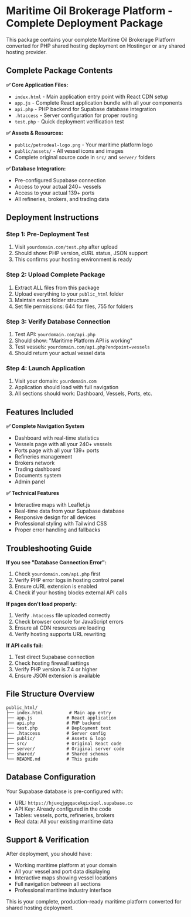 # Maritime Oil Brokerage Platform - Complete Deployment Package

This package contains your complete Maritime Oil Brokerage Platform converted for PHP shared hosting deployment on Hostinger or any shared hosting provider.

## Complete Package Contents

**✅ Core Application Files:**
- `index.html` - Main application entry point with React CDN setup
- `app.js` - Complete React application bundle with all your components
- `api.php` - PHP backend for Supabase database integration
- `.htaccess` - Server configuration for proper routing
- `test.php` - Quick deployment verification test

**✅ Assets & Resources:**
- `public/petrodeal-logo.png` - Your maritime platform logo
- `public/assets/` - All vessel icons and images
- Complete original source code in `src/` and `server/` folders

**✅ Database Integration:**
- Pre-configured Supabase connection
- Access to your actual 240+ vessels
- Access to your actual 139+ ports
- All refineries, brokers, and trading data

## Deployment Instructions

### Step 1: Pre-Deployment Test
1. Visit `yourdomain.com/test.php` after upload
2. Should show: PHP version, cURL status, JSON support
3. This confirms your hosting environment is ready

### Step 2: Upload Complete Package
1. Extract ALL files from this package
2. Upload everything to your `public_html` folder
3. Maintain exact folder structure
4. Set file permissions: 644 for files, 755 for folders

### Step 3: Verify Database Connection
1. Test API: `yourdomain.com/api.php`
2. Should show: "Maritime Platform API is working"
3. Test vessels: `yourdomain.com/api.php?endpoint=vessels`
4. Should return your actual vessel data

### Step 4: Launch Application
1. Visit your domain: `yourdomain.com`
2. Application should load with full navigation
3. All sections should work: Dashboard, Vessels, Ports, etc.

## Features Included

**✅ Complete Navigation System**
- Dashboard with real-time statistics
- Vessels page with all your 240+ vessels
- Ports page with all your 139+ ports
- Refineries management
- Brokers network
- Trading dashboard
- Documents system
- Admin panel

**✅ Technical Features**
- Interactive maps with Leaflet.js
- Real-time data from your Supabase database
- Responsive design for all devices
- Professional styling with Tailwind CSS
- Proper error handling and fallbacks

## Troubleshooting Guide

**If you see "Database Connection Error":**
1. Check `yourdomain.com/api.php` first
2. Verify PHP error logs in hosting control panel
3. Ensure cURL extension is enabled
4. Check if your hosting blocks external API calls

**If pages don't load properly:**
1. Verify `.htaccess` file uploaded correctly
2. Check browser console for JavaScript errors
3. Ensure all CDN resources are loading
4. Verify hosting supports URL rewriting

**If API calls fail:**
1. Test direct Supabase connection
2. Check hosting firewall settings
3. Verify PHP version is 7.4 or higher
4. Ensure JSON extension is available

## File Structure Overview

```
public_html/
├── index.html          # Main app entry
├── app.js             # React application
├── api.php            # PHP backend
├── test.php           # Deployment test
├── .htaccess          # Server config
├── public/            # Assets & logo
├── src/               # Original React code
├── server/            # Original server code
├── shared/            # Shared schemas
└── README.md          # This guide
```

## Database Configuration

Your Supabase database is pre-configured with:
- URL: `https://hjuxqjpgqacekqixiqol.supabase.co`
- API Key: Already configured in the code
- Tables: vessels, ports, refineries, brokers
- Real data: All your existing maritime data

## Support & Verification

After deployment, you should have:
- Working maritime platform at your domain
- All your vessel and port data displaying
- Interactive maps showing vessel locations
- Full navigation between all sections
- Professional maritime industry interface

This is your complete, production-ready maritime platform converted for shared hosting deployment.